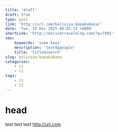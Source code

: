 ```yaml
---
title: 'draft'
draft: true
type: post
link: 'http://url.com/boliviya-kopakabana/'
date: 'Tue, 15 Dec 2015 00:02:12 +0000'
shortLink: 'http://marinatravelblog.com/?p=7903'
seo:
    keywords: 'some keys'
    description: 'text4ggoogle'
    title: 'title4search'
slug: boliviya-kopakabana
categories:
    - c1
    - c2
tags:
    - t1
    - t2
---
```

# head #
text text text http://url.com
